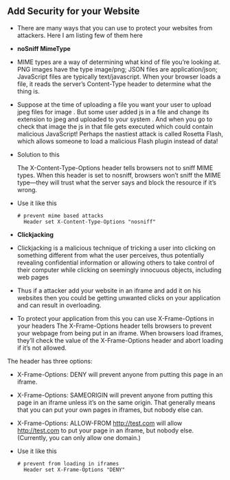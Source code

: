 ## Add Security for your Website
- There are many ways that you can use to protect your websites from attackers. Here I am listing few of them here

- **noSniff MimeType**

* MIME types are a way of determining what kind of file you’re looking at. PNG images have the type image/png; JSON files are application/json; JavaScript files are typically text/javascript. When your browser loads a file, it reads the server’s Content-Type header to determine what the thing is.
  

* Suppose at the time of uploading a file you want your user to upload jpeg files for image . But some user added js in a file and change its extension to jpeg and uploaded to your system . And when you go to check that image the js in that file gets executed which could contain malicious JavaScript! Perhaps the nastiest attack is called Rosetta Flash, which allows someone to load a malicious Flash plugin instead of data! 

* Solution to this

    The X-Content-Type-Options header tells browsers not to sniff MIME types. When this header is set to nosniff, browsers won’t sniff the MIME type—they will trust what the server says and block the resource if it’s wrong.
  
* Use it like this

  ```
  # prevent mime based attacks
    Header set X-Content-Type-Options "nosniff"
  ```

- **Clickjacking**

* Clickjacking is a malicious technique of tricking a user into clicking on something different from what the user perceives, thus potentially revealing confidential information or allowing others to take control of their computer while clicking on seemingly innocuous objects, including web pages

* Thus if a attacker add your website in an iframe and add it on his websites then you could be getting unwanted clicks on your application and can result in overloading.

* To protect your application from this you can use X-Frame-Options in your headers
The X-Frame-Options header tells browsers to prevent your webpage from being put in an iframe. When browsers load iframes, they’ll check the value of the X-Frame-Options header and abort loading if it’s not allowed.

The header has three options:

* X-Frame-Options: DENY will prevent anyone from putting this page in an iframe.

* X-Frame-Options: SAMEORIGIN will prevent anyone from putting this page in an iframe unless it’s on the same origin. That generally means that you can put your own pages in iframes, but nobody else can.

* X-Frame-Options: ALLOW-FROM http://test.com will allow http://test.com to put your page in an iframe, but nobody else. (Currently, you can only allow one domain.)

* Use it like this

  ```
  # prevent from loading in iframes
    Header set X-Frame-Options "DENY"
  ```
